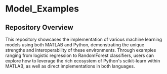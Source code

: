 # Model_Examples

## Repository Overview
This repository showcases the implementation of various machine learning models using both MATLAB and Python, demonstrating the unique strengths and interoperability of these environments. Through examples ranging from logistic regression to RandomForest classifiers, users can explore how to leverage the rich ecosystem of Python's scikit-learn within MATLAB, as well as direct implementations in both languages.
